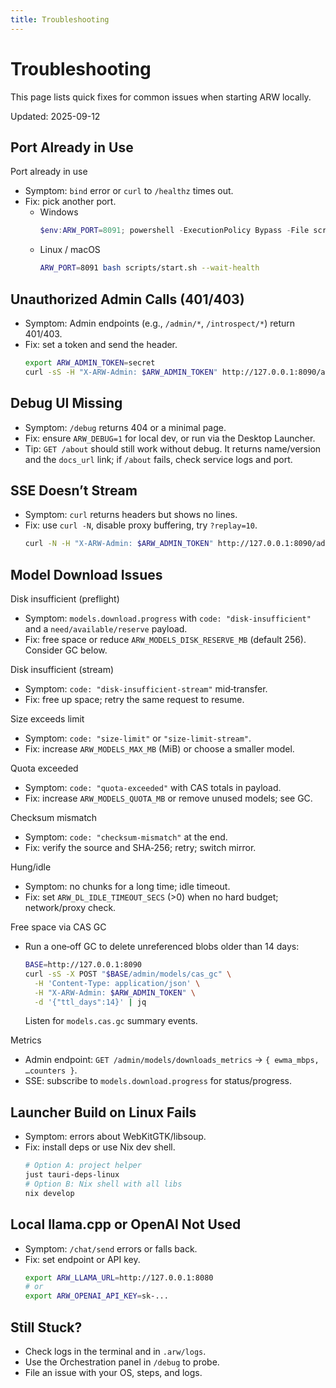 ```yaml
---
title: Troubleshooting
---
```


# Troubleshooting

This page lists quick fixes for common issues when starting ARW locally.

Updated: 2025-09-12

## Port Already in Use

Port already in use
- Symptom: `bind` error or `curl` to `/healthz` times out.
- Fix: pick another port.
  - Windows
    ```powershell
    $env:ARW_PORT=8091; powershell -ExecutionPolicy Bypass -File scripts\start.ps1 -WaitHealth
    ```
  - Linux / macOS
    ```bash
    ARW_PORT=8091 bash scripts/start.sh --wait-health
    ```

## Unauthorized Admin Calls (401/403)
- Symptom: Admin endpoints (e.g., `/admin/*`, `/introspect/*`) return 401/403.
- Fix: set a token and send the header.
  ```bash
  export ARW_ADMIN_TOKEN=secret
  curl -sS -H "X-ARW-Admin: $ARW_ADMIN_TOKEN" http://127.0.0.1:8090/admin/introspect/tools
  ```

## Debug UI Missing
- Symptom: `/debug` returns 404 or a minimal page.
- Fix: ensure `ARW_DEBUG=1` for local dev, or run via the Desktop Launcher.
- Tip: `GET /about` should still work without debug. It returns name/version and the `docs_url` link; if `/about` fails, check service logs and port.

## SSE Doesn’t Stream
- Symptom: `curl` returns headers but shows no lines.
- Fix: use `curl -N`, disable proxy buffering, try `?replay=10`.
  ```bash
  curl -N -H "X-ARW-Admin: $ARW_ADMIN_TOKEN" http://127.0.0.1:8090/admin/events?replay=10
  ```

## Model Download Issues

Disk insufficient (preflight)
- Symptom: `models.download.progress` with `code: "disk-insufficient"` and a `need/available/reserve` payload.
- Fix: free space or reduce `ARW_MODELS_DISK_RESERVE_MB` (default 256). Consider GC below.

Disk insufficient (stream)
- Symptom: `code: "disk-insufficient-stream"` mid‑transfer.
- Fix: free up space; retry the same request to resume.

Size exceeds limit
- Symptom: `code: "size-limit"` or `"size-limit-stream"`.
- Fix: increase `ARW_MODELS_MAX_MB` (MiB) or choose a smaller model.

Quota exceeded
- Symptom: `code: "quota-exceeded"` with CAS totals in payload.
- Fix: increase `ARW_MODELS_QUOTA_MB` or remove unused models; see GC.

Checksum mismatch
- Symptom: `code: "checksum-mismatch"` at the end.
- Fix: verify the source and SHA‑256; retry; switch mirror.

Hung/idle
- Symptom: no chunks for a long time; idle timeout.
- Fix: set `ARW_DL_IDLE_TIMEOUT_SECS` (>0) when no hard budget; network/proxy check.

Free space via CAS GC
- Run a one‑off GC to delete unreferenced blobs older than 14 days:
  ```bash
  BASE=http://127.0.0.1:8090
  curl -sS -X POST "$BASE/admin/models/cas_gc" \
    -H 'Content-Type: application/json' \
    -H "X-ARW-Admin: $ARW_ADMIN_TOKEN" \
    -d '{"ttl_days":14}' | jq
  ```
  Listen for `models.cas.gc` summary events.

Metrics
- Admin endpoint: `GET /admin/models/downloads_metrics` → `{ ewma_mbps, …counters }`.
- SSE: subscribe to `models.download.progress` for status/progress.

## Launcher Build on Linux Fails
- Symptom: errors about WebKitGTK/libsoup.
- Fix: install deps or use Nix dev shell.
  ```bash
  # Option A: project helper
  just tauri-deps-linux
  # Option B: Nix shell with all libs
  nix develop
  ```

## Local llama.cpp or OpenAI Not Used
- Symptom: `/chat/send` errors or falls back.
- Fix: set endpoint or API key.
  ```bash
  export ARW_LLAMA_URL=http://127.0.0.1:8080
  # or
  export ARW_OPENAI_API_KEY=sk-...
  ```

## Still Stuck?
- Check logs in the terminal and in `.arw/logs`.
- Use the Orchestration panel in `/debug` to probe.
- File an issue with your OS, steps, and logs.
